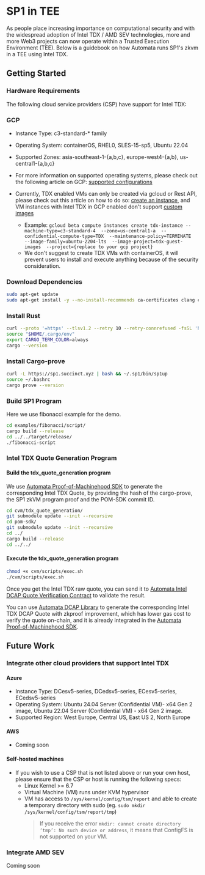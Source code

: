 # SP1 in TEE

As people place increasing importance on computational security and with the widespread adoption of Intel TDX / AMD SEV technologies, more and more Web3 projects can now operate within a Trusted Execution Environment (TEE). Below is a guidebook on how Automata runs SP1's zkvm in a TEE using Intel TDX.

## Getting Started

### Hardware Requirements
The following cloud service providers (CSP) have support for Intel TDX:

### GCP
- Instance Type: c3-standard-* family
- Operating System: containerOS, RHEL0, SLES-15-sp5, Ubuntu 22.04
- Supported Zones: asia-southeast-1-{a,b,c}, europe-west4-{a,b}, us-central1-{a,b,c} 
- For more information on supported operating systems, please check out the following article on GCP: [supported configurations](https://cloud.google.com/confidential-computing/confidential-vm/docs/supported-configurations#intel-tdx)
- Currently, TDX enabled VMs can only be created via gcloud or Rest API, please check out this article on how to do so: [create an instance](https://cloud.google.com/confidential-computing/confidential-vm/docs/create-a-confidential-vm-instance#gcloud), and VM instances with Intel TDX in GCP enabled don't support [custom images](https://cloud.google.com/confidential-computing/confidential-vm/docs/create-custom-confidential-vm-images)

  - Example: `gcloud beta compute instances create tdx-instance --machine-type=c3-standard-4  --zone=us-central1-a  --confidential-compute-type=TDX  --maintenance-policy=TERMINATE  --image-family=ubuntu-2204-lts  --image-project=tdx-guest-images  --project={replace to your gcp project}` 
  - We don't suggest to create TDX VMs with containerOS, it will prevent users to install and execute anything because of the security consideration.

### Download Dependencies
```bash
sudo apt-get update
sudo apt-get install -y --no-install-recommends ca-certificates clang curl libssl-dev pkg-config git dialog build-essential libtss2-dev
```

### Install Rust
```bash
curl --proto '=https' --tlsv1.2 --retry 10 --retry-connrefused -fsSL 'https://sh.rustup.rs' | sh -s -- -y
source "$HOME/.cargo/env"
export CARGO_TERM_COLOR=always
cargo --version
```

### Install Cargo-prove
```bash
curl -L https://sp1.succinct.xyz | bash && ~/.sp1/bin/sp1up
source ~/.bashrc
cargo prove --version
```

### Build SP1 Program
Here we use fibonacci example for the demo.
```bash
cd examples/fibonacci/script/
cargo build --release
cd ../../target/release/
./fibonacci-script
```

### Intel TDX Quote Generation Program

#### Build the tdx_quote_generation program
We use [Automata Proof-of-Machinehood SDK](https://github.com/automata-network/pom-sdk.git) to generate the corresponding Intel TDX Quote, by providing the hash of the cargo-prove, the SP1 zkVM program proof and the POM-SDK commit ID.
```bash
cd cvm/tdx_quote_generation/
git submodule update --init --recursive
cd pom-sdk/
git submodule update --init --recursive
cd ../
cargo build --release
cd ../../
```

#### Execute the tdx_quote_generation program
```bash
chmod +x cvm/scripts/exec.sh
./cvm/scripts/exec.sh
```
Once you get the Intel TDX raw quote, you can send it to [Automata Intel DCAP Quote Verification Contract](https://testnet-explorer.ata.network/address/0xefE368b17D137E86298eec8EbC5502fb56d27832?tab=read_contract) to validate the result.

You can use [Automata DCAP Library](https://github.com/automata-network/dcap-rs.git) to generate the corresponding Intel TDX DCAP Quote with zkproof improvement, which has lower gas cost to verify the quote on-chain, and it is already integrated in the [Automata Proof-of-Machinehood SDK](https://github.com/automata-network/pom-sdk.git).

## Future Work

### Integrate other cloud providers that support Intel TDX
#### Azure
- Instance Type: DCesv5-series, DCedsv5-series, ECesv5-series, ECedsv5-series
- Operating System:  Ubuntu 24.04 Server (Confidential VM)- x64 Gen 2 image, Ubuntu 22.04 Server (Confidential VM) - x64 Gen 2 image.
- Supported Region: West Europe, Central US, East US 2, North Europe
#### AWS
- Coming soon
#### Self-hosted machines
- If you wish to use a CSP that is not listed above or run your own host, please ensure that the CSP or host is running the following specs:
  - Linux Kernel >= 6.7
  - Virtual Machine (VM) runs under KVM hypervisor 
  - VM has access to `/sys/kernel/config/tsm/report` and able to create a temporary directory with sudo (eg. `sudo mkdir /sys/kernel/config/tsm/report/tmp`)
    > If you receive the error `mkdir: cannot create directory ‘tmp’: No such device or address`, it means that ConfigFS is not supported on your VM.

### Integrate AMD SEV
Coming soon